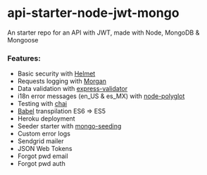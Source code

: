 # api-starter-node-jwt-mongo
An starter repo for an API with JWT, made with Node, MongoDB &amp; Mongoose

### Features:
- Basic security with [Helmet](https://github.com/helmetjs/helmet)
- Requests logging with [Morgan](https://github.com/expressjs/morgan)
- Data validation with [express-validator](https://github.com/express-validator/express-validator)
- i18n error messages (en_US & es_MX) with [node-polyglot](https://github.com/airbnb/polyglot.js)
- Testing with [chai](https://github.com/chaijs/chai)
- [Babel](https://github.com/babel/babel) transpilation ES6 => ES5
- Heroku deployment
- Seeder starter with [mongo-seeding](https://github.com/pkosiec/mongo-seeding)
- Custom error logs
- Sendgrid mailer
- JSON Web Tokens
- Forgot pwd email
- Forgot pwd auth